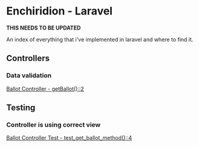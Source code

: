 # Enchiridion - Laravel
**THIS NEEDS TO BE UPDATED**

An index of everything that i've implemented in laravel and where to find it.

## Controllers

### Data validation
[Ballot Controller - getBallot()::2](app/Http/Controllers/BallotController.php)

## Testing

### Controller is using correct view
[Ballot Controller Test - test_get_ballot_method()::4](tests/Unit/BallotControllerTest.php)